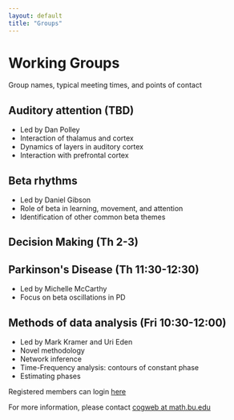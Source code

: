 ```yaml
---
layout: default
title: "Groups"
---
```


# Working Groups

Group names, typical meeting times, and points of contact

## Auditory attention (TBD)

  * Led by Dan Polley
  * Interaction of thalamus and cortex
  * Dynamics of layers in auditory cortex
  * Interaction with prefrontal cortex

## Beta rhythms

  * Led by Daniel Gibson
  * Role of beta in learning, movement, and attention
  * Identification of other common beta themes

## Decision Making (Th 2-3)

## Parkinson's Disease (Th 11:30-12:30)

  * Led by Michelle McCarthy
  * Focus on beta oscillations in PD

## Methods of data analysis (Fri 10:30-12:00)

  * Led by Mark Kramer and Uri Eden
  * Novel methodology
  * Network inference
  * Time-Frequency analysis: contours of constant phase
  * Estimating phases

Registered members can login <a href="notes/">here</a>

For more information, please contact <a href="http://www.google.com/recaptcha/mailhide/d?k=018K5pfGpMSS8-hHYu860KCQ==&amp;c=EtFZ7VMgG5JLQB92EnK3flyRFXFkTiv_B3E2mO6CYXw=" onclick="window.open('http://www.google.com/recaptcha/mailhide/d?k\075018K5pfGpMSS8-hHYu860KCQ\75\75\46c\75EtFZ7VMgG5JLQB92EnK3flyRFXFkTiv_B3E2mO6CYXw\075', '', 'toolbar=0,scrollbars=0,location=0,statusbar=0,menubar=0,resizable=0,width=500,height=300'); return false;" title="Reveal this e-mail address">cogweb at math.bu.edu</a>
